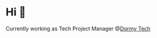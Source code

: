 # Hi 👋

Currently working as Tech Project Manager @[Dormy Tech](https://www.dormy.com/sv/Lediga-jobb)

